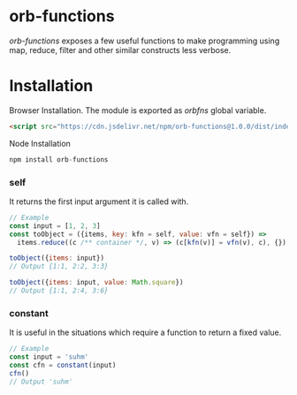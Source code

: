# orb-functions
*orb-functions* exposes a few useful functions to make programming using map, reduce, filter and other similar constructs less verbose.

# Installation
Browser Installation. The module is exported as *orbfns* global variable.

```html
<script src="https://cdn.jsdelivr.net/npm/orb-functions@1.0.0/dist/index.js"></script>
```

Node Installation
```js
npm install orb-functions
```

### self
It returns the first input argument it is called with.

```js
// Example
const input = [1, 2, 3]
const toObject = ({items, key: kfn = self, value: vfn = self}) =>
  items.reduce((c /** container */, v) => (c[kfn(v)] = vfn(v), c), {})

toObject({items: input})
// Output {1:1, 2:2, 3:3}

toObject({items: input, value: Math.square})
// Output {1:1, 2:4, 3:6}
```

### constant
It is useful in the situations which require a function to return a fixed value.

```js
// Example
const input = 'suhm'
const cfn = constant(input)
cfn()
// Output 'suhm'
```
